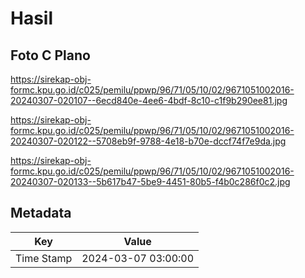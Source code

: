 # Hasil

## Foto C Plano

https://sirekap-obj-formc.kpu.go.id/c025/pemilu/ppwp/96/71/05/10/02/9671051002016-20240307-020107--6ecd840e-4ee6-4bdf-8c10-c1f9b290ee81.jpg

https://sirekap-obj-formc.kpu.go.id/c025/pemilu/ppwp/96/71/05/10/02/9671051002016-20240307-020122--5708eb9f-9788-4e18-b70e-dccf74f7e9da.jpg

https://sirekap-obj-formc.kpu.go.id/c025/pemilu/ppwp/96/71/05/10/02/9671051002016-20240307-020133--5b617b47-5be9-4451-80b5-f4b0c286f0c2.jpg


## Metadata

| Key        | Value               |
| ---------- | ------------------- |
| Time Stamp | 2024-03-07 03:00:00 |



